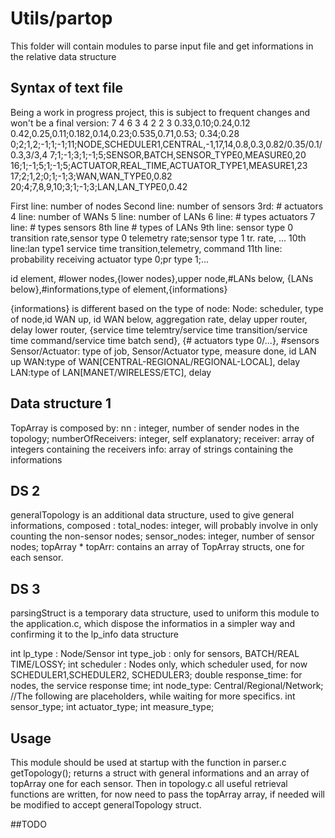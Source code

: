# Utils/partop
This folder will contain modules to parse input file and get informations in the relative data structure
## Syntax of text file
Being a work in progress project, this is subject to frequent changes and won't be a final version:
7
4
6
3
4
2
2
3
0.33,0.10;0.24,0.12
0.42,0.25,0.11;0.182,0.14,0.23;0.535,0.71,0.53;
0.34;0.28
0;2;1,2;-1;1;-1;11;NODE,SCHEDULER1,CENTRAL,-1,17,14,0.8,0.3,0.82/0.35/0.1/0.3,3/3,4
7;1;-1;3;1;-1;5;SENSOR,BATCH,SENSOR_TYPE0,MEASURE0,20
16;1;-1;5;1;-1;5;ACTUATOR,REAL_TIME,ACTUATOR_TYPE1,MEASURE1,23
17;2;1,2;0;1;-1;3;WAN,WAN_TYPE0,0.82
20;4;7,8,9,10;3;1;-1;3;LAN,LAN_TYPE0,0.42


First line: number of nodes
Second line: number of sensors
3rd: # actuators
4 line: number of WANs
5 line: number of LANs
6 line: # types actuators
7 line: # types sensors
8th line # types of LANs
9th line: sensor type 0 transition rate,sensor type 0 telemetry rate;sensor type 1 tr. rate, ...
10th line:lan type1 service time transition,telemetry, command
11th line: probability receiving actuator type 0;pr type 1;...

id element, #lower nodes,{lower nodes},upper node,#LANs below, {LANs below},#informations,type of element,{informations}

{informations} is different based on the type of node:
Node: scheduler, type of node,id WAN up, id WAN below,  aggregation rate, delay upper router, delay lower router,  {service time telemtry/service time transition/service time command/service time batch send}, {# actuators type 0/...}, #sensors
Sensor/Actuator: type of job, Sensor/Actuator type, measure done, id LAN up
WAN:type of WAN[CENTRAL-REGIONAL/REGIONAL-LOCAL], delay
LAN:type of LAN[MANET/WIRELESS/ETC], delay

## Data structure 1
TopArray is composed by:
nn : integer, number of sender nodes in the topology;
numberOfReceivers: integer, self explanatory;
receiver: array of integers containing the receivers
info: array of strings containing the informations

## DS 2
generalTopology is an additional data structure, used to give general informations, composed :
total_nodes: integer, will probably involve in only counting the non-sensor nodes;
sensor_nodes: integer, number of sensor nodes;
topArray * topArr: contains an array of TopArray structs, one for each sensor.

## DS 3
parsingStruct is a temporary data structure, used to uniform this module to the application.c, which dispose the informatios in a simpler way and confirming it to the lp_info data structure

int lp_type : Node/Sensor
int type_job : only for sensors, BATCH/REAL TIME/LOSSY;
int scheduler : Nodes only, which scheduler used, for now SCHEDULER1,SCHEDULER2, SCHEDULER3;
double response_time: for nodes, the service response time;
int node_type: Central/Regional/Network;
//The following are placeholders, while waiting for more specifics.
int sensor_type;
int actuator_type;
int measure_type;


## Usage
This module should be used at startup with the function in parser.c
getTopology(); returns a struct with general informations and an array of topArray one for each sensor.
Then in topology.c all useful retrieval functions are written, for now need to pass the topArray array, if needed will be modified to accept generalTopology struct.


##TODO
